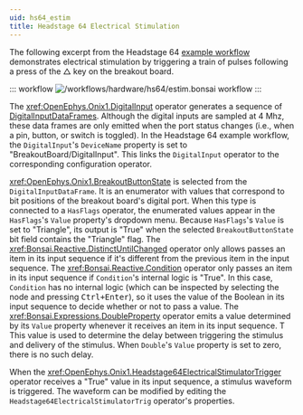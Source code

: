 ```yaml
---
uid: hs64_estim
title: Headstage 64 Electrical Stimulation
---
```


The following excerpt from the Headstage 64 [example
workflow](xref:hs64_workflow) demonstrates electrical stimulation by triggering
a train of pulses following a press of the △ key on the breakout board.

::: workflow
![/workflows/hardware/hs64/estim.bonsai workflow](../../../workflows/hardware/hs64/estim.bonsai)
:::

The <xref:OpenEphys.Onix1.DigitalInput> operator generates a sequence of
[DigitalInputDataFrames](xref:OpenEphys.Onix1.DigitalInputDataFrame). Although
the digital inputs are sampled at 4 Mhz, these data frames are only emitted when
the port status changes (i.e., when a pin, button, or switch is toggled). In the
Headstage 64 example workflow, the `DigitalInput`'s `DeviceName` property is
set to "BreakoutBoard/DigitalInput". This links the `DigitalInput` operator to
the corresponding configuration operator. 

<xref:OpenEphys.Onix1.BreakoutButtonState> is selected from the
`DigitalInputDataFrame`. It is an enumerator with values that correspond to bit
positions of the breakout board's digital port. When this type is connected to a
`HasFlags` operator, the enumerated values appear in the `HasFlags`'s `Value`
property's dropdown menu. Because `HasFlags`'s `Value` is set to "Triangle", its
output is "True" when the selected `BreakoutButtonState` bit field contains the
"Triangle" flag. The <xref:Bonsai.Reactive.DistinctUntilChanged> operator only
allows passes an item in its input sequence if it's different from the previous
item in the input sequence. The <xref:Bonsai.Reactive.Condition> operator only
passes an item in its input sequence if `Condition`'s internal logic is "True".
In this case, `Condition` has no internal logic (which can be inspected by
selecting the node and pressing <kbd>Ctrl+Enter</kbd>), so it uses the value of
the Boolean in its input sequence to decide whether or not to pass a value. The
<xref:Bonsai.Expressions.DoubleProperty> operator emits a value determined by
its `Value` property whenever it receives an item in its input sequence. T This
value is used to determine the delay between triggering the stimulus and
delivery of the stimulus. When `Double`'s `Value` property is set to zero, there
is no such delay.

When the <xref:OpenEphys.Onix1.Headstage64ElectricalStimulatorTrigger> operator
receives a "True" value in its input sequence, a stimulus waveform is triggered.
The waveform can be modified by editing the
`Headstage64ElectricalStimulatorTrig` operator's properties.